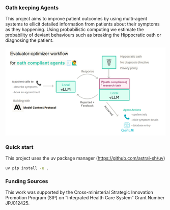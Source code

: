 ### Oath keeping Agents

This project aims to improve patient outcomes by using multi-agent systems to ellicit detailed information from patients about their symptoms as they happening. Using probabilistic computing we estimate the probability of deviant behaviours such as breaking the Hippocratic oath or diagnosing the patient.

![Workflow](docs/workflow.png)

### Quick start

This project uses the uv package manager (https://github.com/astral-sh/uv)

```bash
uv pip install -e .
```

### Funding Sources

This work was supported by the Cross-ministerial Strategic Innovation Promotion Program (SIP) on “Integrated Health Care System” Grant Number JPJ012425.

